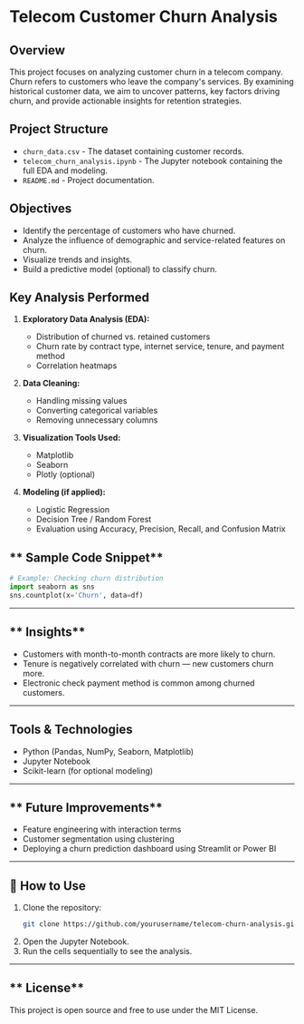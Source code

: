 
# **Telecom Customer Churn Analysis**

##  Overview

This project focuses on analyzing customer churn in a telecom company. Churn refers to customers who leave the company's services. By examining historical customer data, we aim to uncover patterns, key factors driving churn, and provide actionable insights for retention strategies.

##  Project Structure

- `churn_data.csv` - The dataset containing customer records.
- `telecom_churn_analysis.ipynb` - The Jupyter notebook containing the full EDA and modeling.
- `README.md` - Project documentation.

##  Objectives

- Identify the percentage of customers who have churned.
- Analyze the influence of demographic and service-related features on churn.
- Visualize trends and insights.
- Build a predictive model (optional) to classify churn.

##  Key Analysis Performed

1. **Exploratory Data Analysis (EDA):**
   - Distribution of churned vs. retained customers
   - Churn rate by contract type, internet service, tenure, and payment method
   - Correlation heatmaps

2. **Data Cleaning:**
   - Handling missing values
   - Converting categorical variables
   - Removing unnecessary columns

3. **Visualization Tools Used:**
   - Matplotlib
   - Seaborn
   - Plotly (optional)

4. **Modeling (if applied):**
   - Logistic Regression
   - Decision Tree / Random Forest
   - Evaluation using Accuracy, Precision, Recall, and Confusion Matrix

## ** Sample Code Snippet**
```python
# Example: Checking churn distribution
import seaborn as sns
sns.countplot(x='Churn', data=df)
```

---

## ** Insights**

- Customers with month-to-month contracts are more likely to churn.
- Tenure is negatively correlated with churn — new customers churn more.
- Electronic check payment method is common among churned customers.

---

## **Tools & Technologies**

- Python (Pandas, NumPy, Seaborn, Matplotlib)
- Jupyter Notebook
- Scikit-learn (for optional modeling)

---

## ** Future Improvements**

- Feature engineering with interaction terms
- Customer segmentation using clustering
- Deploying a churn prediction dashboard using Streamlit or Power BI

---

## **📎 How to Use**

1. Clone the repository:
   ```bash
   git clone https://github.com/yourusername/telecom-churn-analysis.git
   ```
2. Open the Jupyter Notebook.
3. Run the cells sequentially to see the analysis.

---

## ** License**

This project is open source and free to use under the MIT License.
